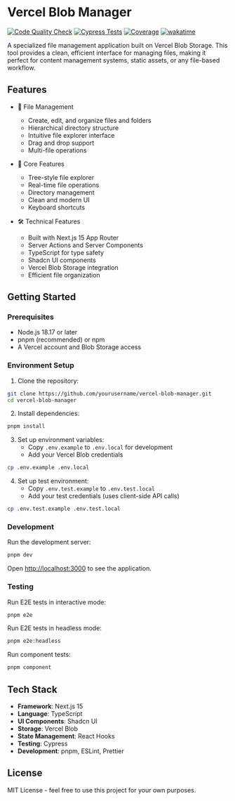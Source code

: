 # Vercel Blob Manager

[![Code Quality Check](https://github.com/iFwu/vercel-blob-manager/actions/workflows/check.yml/badge.svg)](https://github.com/iFwu/vercel-blob-manager/actions/workflows/check.yml)
[![Cypress Tests](https://github.com/iFwu/vercel-blob-manager/actions/workflows/cypress.yml/badge.svg)](https://github.com/iFwu/vercel-blob-manager/actions/workflows/cypress.yml)
[![Coverage](https://ifwu.github.io/blob-text-manager/coverage/coverage.svg)](https://ifwu.github.io/blob-text-manager/coverage/)
[![wakatime](https://wakatime.com/badge/user/f0e08818-b0bc-4d4f-88bd-328d717e0c9f/project/72746a9f-3d32-43d2-af56-c5ef51ee3c43.svg)](https://wakatime.com/badge/user/f0e08818-b0bc-4d4f-88bd-328d717e0c9f/project/72746a9f-3d32-43d2-af56-c5ef51ee3c43)

A specialized file management application built on Vercel Blob Storage. This tool provides a clean, efficient interface for managing files, making it perfect for content management systems, static assets, or any file-based workflow.

## Features

- 📁 File Management

  - Create, edit, and organize files and folders
  - Hierarchical directory structure
  - Intuitive file explorer interface
  - Drag and drop support
  - Multi-file operations

- 🎯 Core Features

  - Tree-style file explorer
  - Real-time file operations
  - Directory management
  - Clean and modern UI
  - Keyboard shortcuts

- 🛠️ Technical Features
  - Built with Next.js 15 App Router
  - Server Actions and Server Components
  - TypeScript for type safety
  - Shadcn UI components
  - Vercel Blob Storage integration
  - Efficient file organization

## Getting Started

### Prerequisites

- Node.js 18.17 or later
- pnpm (recommended) or npm
- A Vercel account and Blob Storage access

### Environment Setup

1. Clone the repository:

```bash
git clone https://github.com/yourusername/vercel-blob-manager.git
cd vercel-blob-manager
```

2. Install dependencies:

```bash
pnpm install
```

3. Set up environment variables:
   - Copy `.env.example` to `.env.local` for development
   - Add your Vercel Blob credentials

```bash
cp .env.example .env.local
```

4. Set up test environment:
   - Copy `.env.test.example` to `.env.test.local`
   - Add your test credentials (uses client-side API calls)

```bash
cp .env.test.example .env.test.local
```

### Development

Run the development server:

```bash
pnpm dev
```

Open [http://localhost:3000](http://localhost:3000) to see the application.

### Testing

Run E2E tests in interactive mode:

```bash
pnpm e2e
```

Run E2E tests in headless mode:

```bash
pnpm e2e:headless
```

Run component tests:

```bash
pnpm component
```

## Tech Stack

- **Framework**: Next.js 15
- **Language**: TypeScript
- **UI Components**: Shadcn UI
- **Storage**: Vercel Blob
- **State Management**: React Hooks
- **Testing**: Cypress
- **Development**: pnpm, ESLint, Prettier

## License

MIT License - feel free to use this project for your own purposes.
